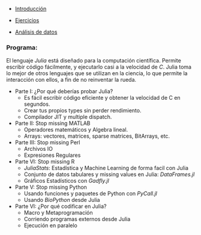 * [Introducción](http://nbviewer.jupyter.org/format/slides/github/diegozea/ADayWithJulia/blob/master/EstudiantesBioinfo2016/Introduccion_a_Julia.ipynb#/)

* [Ejercicios](http://nbviewer.jupyter.org/format/slides/github/diegozea/ADayWithJulia/blob/master/EstudiantesBioinfo2016/Ejercicios.ipynb#/)  
* [Análisis de datos](http://nbviewer.jupyter.org/format/slides/github/diegozea/ADayWithJulia/blob/master/EstudiantesBioinfo2016/Analisis_de_datos.ipynb#/)  

### Programa:  
El lenguaje *Julia* está diseñado para la computación científica. Permite escribir código fácilmente, y ejecutarlo casi a la velocidad de *C*. Julia toma lo mejor de otros lenguajes que se utilizan en la ciencia, lo que permite la interacción con ellos, a fin de no reinventar la rueda.
- Parte I: ¿Por qué deberías probar Julia?  
  - Es fácil escribir código eficiente y obtener la velocidad de C en segundos.  
  - Crear tus propios types sin perder rendimiento.  
  - Compilador JIT y multiple dispatch.  
- Parte II: Stop missing MATLAB  
  - Operadores matemáticos y Algebra lineal.  
  - Arrays: vectores, matrices, sparse matrices, BitArrays, etc.
- Parte III: Stop missing Perl
  - Archivos IO  
  - Expresiones Regulares  
- Parte VI: Stop missing R  
  - *JuliaStats*: Estadística y Machine Learning de forma facil con Julia  
  - Conjunto de datos tabulares y missing values en Julia: *DataFrames.jl*  
  - Gráficos Estadísticos con *Gadfly.jl*  
- Parte V: Stop missing Python  
  - Usando funciones y paquetes de Python con *PyCall.jl*
  - Usando *BioPython* desde Julia  
- Parte VI: ¿Por qué codificar en Julia?  
  - Macro y Metaprogramación  
  - Corriendo programas externos desde Julia  
  - Ejecución en paralelo  
